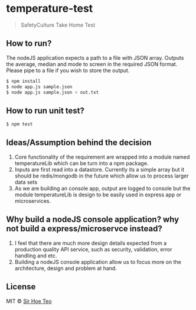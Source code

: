 # temperature-test 
> SafetyCulture Take Home Test

## How to run? 
The nodeJS application expects a path to a file with JSON array. Outputs the average, median and mode to screen in the required JSON format. Please pipe to a file if you wish to store the output.

```sh
$ npm install
$ node app.js sample.json
$ node app.js sample.json > out.txt
```

## How to run unit test?
```sh
$ npm test
```

## Ideas/Assumption behind the decision
1. Core functionality of the requirement are wrapped into a module named temperatureLib which can be turn into a npm package. 
2. Inputs are first read into a datastore. Currently its a simple array but it should be redis/mongodb in the future which allow us to process larger data sets
3. As we are building an console app, output are logged to console but the module temperatureLib is design to be easily used in express app or microservices.

## Why build a nodeJS console application? why not build a express/microservce instead? 
1. I feel that there are much more design details expected from a production quality API service, such as security, validation, error handling and etc. 
2. Building a nodeJS console application allow us to focus more on the architecture, design and problem at hand.


## License

MIT © [Sir Hoe Teo]()

